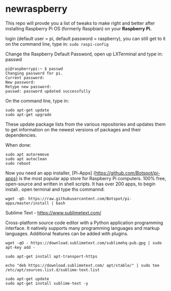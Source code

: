 # newraspberry

This repo will provde you a list of tweaks to make right and better after installing Raspberry Pi OS (formerly Raspbian) 
on your **Raspberry Pi.**


 login (default user = pi, default password = raspberry), you can still get to it on the command line, type in: ```sudo raspi-config```


Change the Raspberry Default Password, open up LXTerminal and type in: passwd

```
pi@raspberrypi:~ $ passwd
Changing password for pi.
Current password:
New password:
Retype new password:
passwd: password updated successfully
```

On the command line, type in:

```
sudo apt-get update
sudo apt-get upgrade
```

These update package lists from the various repositories and updates them to get information on the newest versions of packages and their dependencies. 

When done:

```
sudo apt autoremove
sudo apt autoclean
sudo reboot
```

Now you need an app installer, [Pi-Apps] {https://github.com/Botspot/pi-apps} is the most popular app store for Raspberry Pi computers. 100% free, open-source and written in shell scripts. It has over 200 apps, to begin install.. open terminal and type ths commannd:

```
wget -qO- https://raw.githubusercontent.com/Botspot/pi-apps/master/install | bash

```
Sublime Text - https://www.sublimetext.com/

Cross-platform source code editor with a Python application programming interface.
It natively supports many programming languages and markup languages. Additional features can be added with plugins.

```
wget -qO - https://download.sublimetext.com/sublimehq-pub.gpg | sudo apt-key add -

sudo apt-get install apt-transport-https

echo "deb https://download.sublimetext.com/ apt/stable/" | sudo tee /etc/apt/sources.list.d/sublime-text.list

sudo apt-get update
sudo apt-get install sublime-text -y
```



